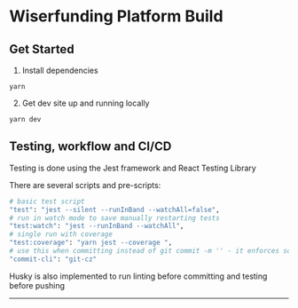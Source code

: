 # Wiserfunding Platform Build

## Get Started

1. Install dependencies

```
yarn
```

2. Get dev site up and running locally

```
yarn dev
```

## Testing, workflow and CI/CD

Testing is done using the Jest framework and React Testing Library

There are several scripts and pre-scripts:

```bash
# basic test script
"test": "jest --silent --runInBand --watchAll=false",
# run in watch mode to save manually restarting tests
"test:watch": "jest --runInBand --watchAll",
# single run with coverage
"test:coverage": "yarn jest --coverage ",
# use this when committing instead of git commit -m '' - it enforces solid git commit messages making it easier to see past work
"commit-cli": "git-cz"
```

Husky is also implemented to run linting before committing and testing before pushing

---